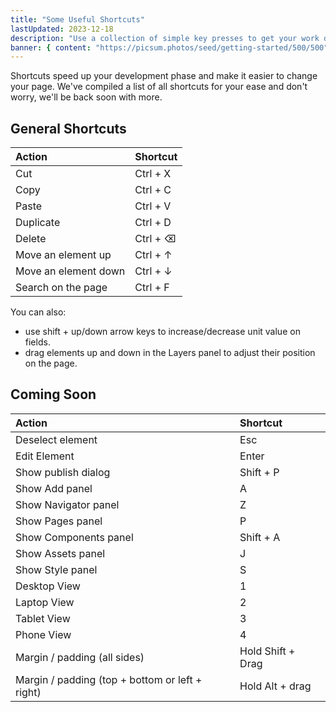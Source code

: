 ```yaml
---
title: "Some Useful Shortcuts"
lastUpdated: 2023-12-18
description: "Use a collection of simple key presses to get your work done"
banner: { content: "https://picsum.photos/seed/getting-started/500/500" }
---
```


Shortcuts speed up your development phase and make it easier to change your page. We've compiled a list of all shortcuts for your ease and don't worry, we'll be back soon with more.

## General Shortcuts

| Action               | Shortcut |
| :------------------- | :------- |
| Cut                  | Ctrl + X |
| Copy                 | Ctrl + C |
| Paste                | Ctrl + V |
| Duplicate            | Ctrl + D |
| Delete               | Ctrl + ⌫ |
| Move an element up   | Ctrl + ↑ |
| Move an element down | Ctrl + ↓ |
| Search on the page   | Ctrl + F |

You can also:

-   use shift + up/down arrow keys to increase/decrease unit value on fields.
-   drag elements up and down in the Layers panel to adjust their position on the page.

## Coming Soon

| Action                                          | Shortcut          |
| :---------------------------------------------- | :---------------- |
| Deselect element                                | Esc               |
| Edit Element                                    | Enter             |
| Show publish dialog                             | Shift + P         |
| Show Add panel                                  | A                 |
| Show Navigator panel                            | Z                 |
| Show Pages panel                                | P                 |
| Show Components panel                           | Shift + A         |
| Show Assets panel                               | J                 |
| Show Style panel                                | S                 |
| Desktop View                                    | 1                 |
| Laptop View                                     | 2                 |
| Tablet View                                     | 3                 |
| Phone View                                      | 4                 |
| Margin / padding (all sides)                    | Hold Shift + Drag |
| Margin / padding (top + bottom or left + right) | Hold Alt + drag   |
